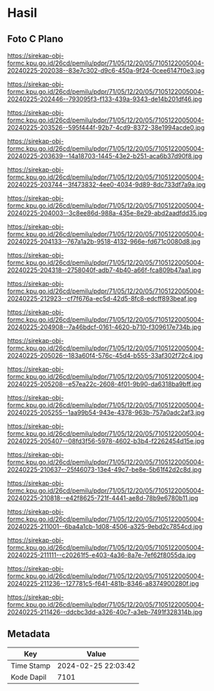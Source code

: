 # Hasil

## Foto C Plano

https://sirekap-obj-formc.kpu.go.id/26cd/pemilu/pdpr/71/05/12/20/05/7105122005004-20240225-202038--83e7c302-d9c6-450a-9f24-0cee6147f0e3.jpg

https://sirekap-obj-formc.kpu.go.id/26cd/pemilu/pdpr/71/05/12/20/05/7105122005004-20240225-202446--793095f3-f133-439a-9343-de14b201df46.jpg

https://sirekap-obj-formc.kpu.go.id/26cd/pemilu/pdpr/71/05/12/20/05/7105122005004-20240225-203526--595f444f-92b7-4cd9-8372-38e1994acde0.jpg

https://sirekap-obj-formc.kpu.go.id/26cd/pemilu/pdpr/71/05/12/20/05/7105122005004-20240225-203639--14a18703-1445-43e2-b251-aca6b37d90f8.jpg

https://sirekap-obj-formc.kpu.go.id/26cd/pemilu/pdpr/71/05/12/20/05/7105122005004-20240225-203744--3f473832-4ee0-4034-9d89-8dc733df7a9a.jpg

https://sirekap-obj-formc.kpu.go.id/26cd/pemilu/pdpr/71/05/12/20/05/7105122005004-20240225-204003--3c8ee86d-988a-435e-8e29-abd2aadfdd35.jpg

https://sirekap-obj-formc.kpu.go.id/26cd/pemilu/pdpr/71/05/12/20/05/7105122005004-20240225-204133--767a1a2b-9518-4132-966e-fd671c0080d8.jpg

https://sirekap-obj-formc.kpu.go.id/26cd/pemilu/pdpr/71/05/12/20/05/7105122005004-20240225-204318--2758040f-adb7-4b40-a66f-fca809b47aa1.jpg

https://sirekap-obj-formc.kpu.go.id/26cd/pemilu/pdpr/71/05/12/20/05/7105122005004-20240225-212923--cf7f676a-ec5d-42d5-8fc8-edcff893beaf.jpg

https://sirekap-obj-formc.kpu.go.id/26cd/pemilu/pdpr/71/05/12/20/05/7105122005004-20240225-204908--7a46bdcf-0161-4620-b710-f309617e734b.jpg

https://sirekap-obj-formc.kpu.go.id/26cd/pemilu/pdpr/71/05/12/20/05/7105122005004-20240225-205026--183a60f4-576c-45d4-b555-33af302f72c4.jpg

https://sirekap-obj-formc.kpu.go.id/26cd/pemilu/pdpr/71/05/12/20/05/7105122005004-20240225-205208--e57ea22c-2608-4f01-9b90-da6318ba9bff.jpg

https://sirekap-obj-formc.kpu.go.id/26cd/pemilu/pdpr/71/05/12/20/05/7105122005004-20240225-205255--1aa99b54-943e-4378-963b-757a0adc2af3.jpg

https://sirekap-obj-formc.kpu.go.id/26cd/pemilu/pdpr/71/05/12/20/05/7105122005004-20240225-205407--08fd3f56-5978-4602-b3b4-f2262454d15e.jpg

https://sirekap-obj-formc.kpu.go.id/26cd/pemilu/pdpr/71/05/12/20/05/7105122005004-20240225-210637--25f46073-13e4-49c7-be8e-5b61f42d2c8d.jpg

https://sirekap-obj-formc.kpu.go.id/26cd/pemilu/pdpr/71/05/12/20/05/7105122005004-20240225-210818--e42f8625-721f-4441-ae8d-78b9e6780b11.jpg

https://sirekap-obj-formc.kpu.go.id/26cd/pemilu/pdpr/71/05/12/20/05/7105122005004-20240225-211001--6ba4a1cb-1d08-4506-a325-9ebd2c7854cd.jpg

https://sirekap-obj-formc.kpu.go.id/26cd/pemilu/pdpr/71/05/12/20/05/7105122005004-20240225-211111--c20261f5-e403-4a36-8a7e-7ef62f8055da.jpg

https://sirekap-obj-formc.kpu.go.id/26cd/pemilu/pdpr/71/05/12/20/05/7105122005004-20240225-211236--127781c5-f641-481b-8346-a8374900280f.jpg

https://sirekap-obj-formc.kpu.go.id/26cd/pemilu/pdpr/71/05/12/20/05/7105122005004-20240225-211426--ddcbc3dd-a326-40c7-a3eb-7491f328314b.jpg


## Metadata

| Key        | Value               |
| ---------- | ------------------- |
| Time Stamp | 2024-02-25 22:03:42 |
| Kode Dapil | 7101                |



